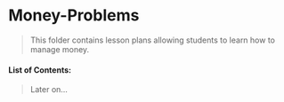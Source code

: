 # Money-Problems

> This folder contains lesson plans allowing students to learn how to manage money. 


#### List of Contents: 

> Later on...
